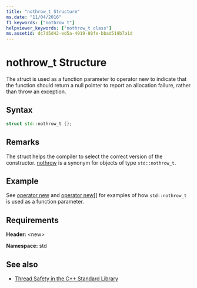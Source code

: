 ```yaml
---
title: "nothrow_t Structure"
ms.date: "11/04/2016"
f1_keywords: ["nothrow_t"]
helpviewer_keywords: ["nothrow_t class"]
ms.assetid: dc7d5d42-ed5a-4919-88fe-bbad519b7a1d
---
```

# nothrow_t Structure

The struct is used as a function parameter to operator new to indicate that the function should return a null pointer to report an allocation failure, rather than throw an exception.

## Syntax

```cpp
struct std::nothrow_t {};
```

## Remarks

The struct helps the compiler to select the correct version of the constructor. [nothrow](../standard-library/new-functions.md#nothrow) is a synonym for objects of type `std::nothrow_t`.

## Example

See [operator new](../standard-library/new-operators.md#op_new) and [operator new&#91;&#93;](../standard-library/new-operators.md#op_new_arr) for examples of how `std::nothrow_t` is used as a function parameter.

## Requirements

**Header:** \<new>

**Namespace:** std

## See also

- [Thread Safety in the C++ Standard Library](../standard-library/thread-safety-in-the-cpp-standard-library.md)
